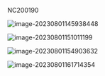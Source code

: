 NC200190

![image-20230801145938448](C:\Users\leizh\AppData\Roaming\Typora\typora-user-images\image-20230801145938448.png)

![image-20230801151011199](C:\Users\leizh\AppData\Roaming\Typora\typora-user-images\image-20230801151011199.png)

![image-20230801154903632](C:\Users\leizh\AppData\Roaming\Typora\typora-user-images\image-20230801154903632.png)

![image-20230801161714354](C:\Users\leizh\AppData\Roaming\Typora\typora-user-images\image-20230801161714354.png)